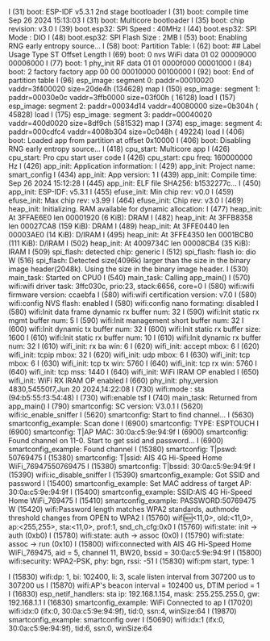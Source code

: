 I (31) boot: ESP-IDF v5.3.1 2nd stage bootloader
I (31) boot: compile time Sep 26 2024 15:13:03
I (31) boot: Multicore bootloader
I (35) boot: chip revision: v3.0
I (39) boot.esp32: SPI Speed      : 40MHz
I (44) boot.esp32: SPI Mode       : DIO
I (48) boot.esp32: SPI Flash Size : 2MB
I (53) boot: Enabling RNG early entropy source...
I (58) boot: Partition Table:
I (62) boot: ## Label            Usage          Type ST Offset   Length
I (69) boot:  0 nvs              WiFi data        01 02 00009000 00006000
I (77) boot:  1 phy_init         RF data          01 01 0000f000 00001000
I (84) boot:  2 factory          factory app      00 00 00010000 00100000
I (92) boot: End of partition table
I (96) esp_image: segment 0: paddr=00010020 vaddr=3f400020 size=20de4h (134628) map
I (150) esp_image: segment 1: paddr=00030e0c vaddr=3ffb0000 size=03f00h ( 16128) load
I (157) esp_image: segment 2: paddr=00034d14 vaddr=40080000 size=0b304h ( 45828) load
I (175) esp_image: segment 3: paddr=00040020 vaddr=400d0020 size=8df9ch (581532) map
I (374) esp_image: segment 4: paddr=000cdfc4 vaddr=4008b304 size=0c048h ( 49224) load
I (406) boot: Loaded app from partition at offset 0x10000
I (406) boot: Disabling RNG early entropy source...
I (418) cpu_start: Multicore app
I (426) cpu_start: Pro cpu start user code
I (426) cpu_start: cpu freq: 160000000 Hz
I (426) app_init: Application information:
I (429) app_init: Project name:     smart_config
I (434) app_init: App version:      1
I (439) app_init: Compile time:     Sep 26 2024 15:12:28
I (445) app_init: ELF file SHA256:  b1532277c...
I (450) app_init: ESP-IDF:          v5.3.1
I (455) efuse_init: Min chip rev:     v0.0
I (459) efuse_init: Max chip rev:     v3.99 
I (464) efuse_init: Chip rev:         v3.0
I (469) heap_init: Initializing. RAM available for dynamic allocation:
I (477) heap_init: At 3FFAE6E0 len 00001920 (6 KiB): DRAM
I (482) heap_init: At 3FFB8358 len 00027CA8 (159 KiB): DRAM
I (489) heap_init: At 3FFE0440 len 00003AE0 (14 KiB): D/IRAM
I (495) heap_init: At 3FFE4350 len 0001BCB0 (111 KiB): D/IRAM
I (502) heap_init: At 4009734C len 00008CB4 (35 KiB): IRAM
I (509) spi_flash: detected chip: generic
I (512) spi_flash: flash io: dio
W (516) spi_flash: Detected size(4096k) larger than the size in the binary image header(2048k). Using the size in the binary image header.
I (530) main_task: Started on CPU0
I (540) main_task: Calling app_main()
I (570) wifi:wifi driver task: 3ffc030c, prio:23, stack:6656, core=0
I (580) wifi:wifi firmware version: ccaebfa
I (580) wifi:wifi certification version: v7.0
I (580) wifi:config NVS flash: enabled
I (580) wifi:config nano formating: disabled
I (580) wifi:Init data frame dynamic rx buffer num: 32
I (590) wifi:Init static rx mgmt buffer num: 5
I (590) wifi:Init management short buffer num: 32
I (600) wifi:Init dynamic tx buffer num: 32
I (600) wifi:Init static rx buffer size: 1600
I (610) wifi:Init static rx buffer num: 10
I (610) wifi:Init dynamic rx buffer num: 32
I (610) wifi_init: rx ba win: 6
I (620) wifi_init: accept mbox: 6
I (620) wifi_init: tcpip mbox: 32
I (620) wifi_init: udp mbox: 6
I (630) wifi_init: tcp mbox: 6
I (630) wifi_init: tcp tx win: 5760
I (640) wifi_init: tcp rx win: 5760
I (640) wifi_init: tcp mss: 1440
I (640) wifi_init: WiFi IRAM OP enabled
I (650) wifi_init: WiFi RX IRAM OP enabled
I (660) phy_init: phy_version 4830,54550f7,Jun 20 2024,14:22:08
I (730) wifi:mode : sta (94:b5:55:f3:54:48)
I (730) wifi:enable tsf
I (740) main_task: Returned from app_main()
I (790) smartconfig: SC version: V3.0.1
I (5620) wifi:ic_enable_sniffer
I (5620) smartconfig: Start to find channel...
I (5630) smartconfig_example: Scan done
I (6900) smartconfig: TYPE: ESPTOUCH
I (6900) smartconfig: T|AP MAC: 30:0a:c5:9e:94:9f
I (6900) smartconfig: Found channel on 11-0. Start to get ssid and password...
I (6900) smartconfig_example: Found channel
I (15380) smartconfig: T|pswd: 50769475
I (15380) smartconfig: T|ssid: AIS 4G Hi-Speed Home WiFi_76947550769475
I (15380) smartconfig: T|bssid: 30:0a:c5:9e:94:9f
I (15390) wifi:ic_disable_sniffer
I (15390) smartconfig_example: Got SSID and password
I (15400) smartconfig_example: Set MAC address of target AP: 30:0a:c5:9e:94:9f 
I (15400) smartconfig_example: SSID:AIS 4G Hi-Speed Home WiFi_769475
I (15410) smartconfig_example: PASSWORD:50769475
W (15420) wifi:Password length matches WPA2 standards, authmode threshold changes from OPEN to WPA2
I (15760) wifi:new:<11,0>, old:<11,0>, ap:<255,255>, sta:<11,0>, prof:1, snd_ch_cfg:0x0
I (15760) wifi:state: init -> auth (0xb0)
I (15780) wifi:state: auth -> assoc (0x0)
I (15790) wifi:state: assoc -> run (0x10)
I (15800) wifi:connected with AIS 4G Hi-Speed Home WiFi_769475, aid = 5, channel 11, BW20, bssid = 30:0a:c5:9e:94:9f
I (15800) wifi:security: WPA2-PSK, phy: bgn, rssi: -51
I (15830) wifi:pm start, type: 1

I (15830) wifi:dp: 1, bi: 102400, li: 3, scale listen interval from 307200 us to 307200 us
I (15870) wifi:AP's beacon interval = 102400 us, DTIM period = 1
I (16830) esp_netif_handlers: sta ip: 192.168.1.154, mask: 255.255.255.0, gw: 192.168.1.1
I (16830) smartconfig_example: WiFi Connected to ap
I (17020) wifi:<ba-add>idx:0 (ifx:0, 30:0a:c5:9e:94:9f), tid:0, ssn:4, winSize:64
I (19870) smartconfig_example: smartconfig over
I (50690) wifi:<ba-add>idx:1 (ifx:0, 30:0a:c5:9e:94:9f), tid:6, ssn:0, winSize:64
